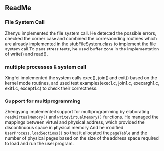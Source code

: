 ## ReadMe

### File System Call

Zhenyu implemented the file system call. He detected the possible errors, checked the corner case and combined the corresponding routines which are already implemented in the stubFileSystem.class to implement the file system call.To pass stress tests, he used buffer zone in the implementation of write() and read().


### multiple processes & system call

Xingfei implemented the system calls exec(), join() and exit() based on the kernel mode routines, and used test examples(exec1.c, join1.c, execargh1.c, exit1.c, except1.c) to check their correctness.

### Support for multiprogramming

Zhengyang implemented support for multiprogramming by elaborating `readVirtualMemory()` and `writeVirtualMemory()` functions. He managed the mappings between virtual and physical address, which provided the discontinuous space in physical memory And  he modified `UserProcess.loadSections()` so that it allocated the `pageTable` and the number of physical pages based on the size of the address space required to load and run the user program.







